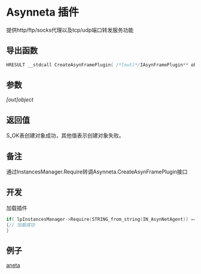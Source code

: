 # Asynneta 插件  

提供http/ftp/socks代理以及tcp/udp端口转发服务功能  

## 导出函数  
```c++  
HRESULT __stdcall CreateAsynFramePlugin( /*[out]*/IAsynFramePlugin** object )    
```  

## 参数
*[out]object*  

## 返回值
S_OK表创建对象成功，其他值表示创建对象失败。  

## 备注
通过InstancesManager.Require转调Asynneta.CreateAsynFramePlugin接口  

## 开发  
加载插件
```c++  
if( lpInstancesManager->Require(STRING_from_string(IN_AsynNetAgent)) == S_OK )
{// 加载成功
}
```  

## 例子  
[aneta](https://github.com/netsecsp/aneta)  